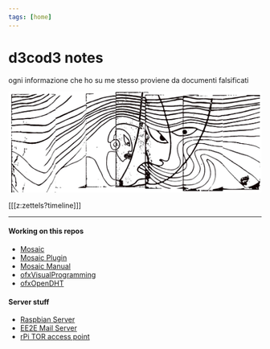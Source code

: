 ```yaml
---
tags: [home]
---
```


# d3cod3 notes

ogni informazione che ho su me stesso proviene da documenti falsificati

![viento](https://github.com/d3cod3/notes/blob/master/static/viento.jpg)

[[[z:zettels?timeline]]]

---

#### Working on this repos

  - [Mosaic](https://github.com/d3cod3/Mosaic)
  - [Mosaic Plugin](https://github.com/d3cod3/Mosaic-Plugin)
  - [Mosaic Manual](https://github.com/d3cod3/Mosaic-Manual)
  - [ofxVisualProgramming](https://github.com/d3cod3/ofxVisualProgramming)
  - [ofxOpenDHT](https://github.com/d3cod3/ofxOpenDHT)
  
#### Server stuff

  - [Raspbian Server](https://github.com/d3cod3/raspbian-server)
  - [EE2E Mail Server](https://github.com/d3cod3/EndtoEndEncryptedMailServer)
  - [rPi TOR access point](https://github.com/d3cod3/SecTorPi)

